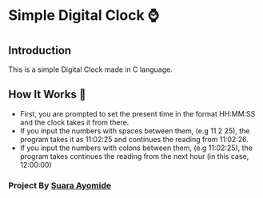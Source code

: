 # Simple Digital Clock ⌚

## Introduction

This is a simple Digital Clock made in C language.

## How It Works 👀

* First, you are prompted to set the present time in the format HH:MM:SS and the clock takes it from there.
* If you input the numbers with spaces between them, (e.g 11 2 25), the program takes it as 11:02:25 and continues the reading from 11:02:26.
* If you input the numbers with colons between them, (e.g 11:02:25), the program takes continues the reading from the next hour (in this case, 12:00:00)

### Project By [Suara Ayomide](https://twitter.com/aysuarex)
